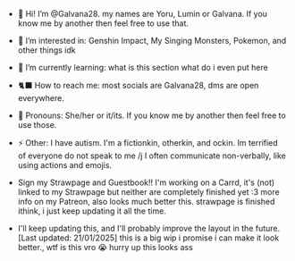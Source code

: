 - 🎪 Hi! I’m @Galvana28. my names are Yoru, Lumin or Galvana. If you know me by another then feel free to use that.
- 🍡 I’m interested in: Genshin Impact, My Singing Monsters, Pokemon, and other things idk
- 🌺 I’m currently learning: what is this section what do i even put here
- 🐈‍⬛ How to reach me: most socials are Galvana28, dms are open everywhere.
- 💜 Pronouns: She/her or it/its. If you know me by another then feel free to use those.
- ⚡ Other: I have autism. I'm a fictionkin, otherkin, and ockin. Im terrified of everyone do not speak to me /j I often communicate non-verbally, like using actions and emojis.
- Sign my Strawpage and Guestbook!! I'm working on a Carrd, it's (not) linked to my Strawpage but neither are completely finished yet :3 more info on my Patreon, also looks much better this. strawpage is finished ithink, i just keep updating it all the time.

- I'll keep updating this, and I'll probably improve the layout in the future. [Last updated: 21/01/2025]
this is a big wip i promise i can make it look better., wtf is this vro 😭 hurry up this looks ass
